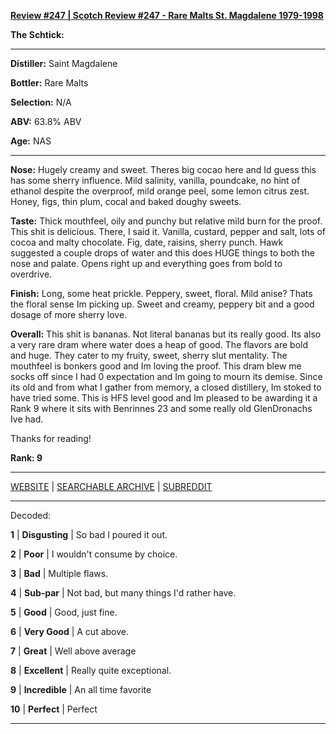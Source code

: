
[**Review #247 | Scotch Review #247 - Rare Malts St. Magdalene 1979-1998**]( https://t8ke.review/review-247-st-magdalene-19yr/)

**The Schtick:** 

-----

**Distiller:** Saint Magdalene

**Bottler:** Rare Malts

**Selection:** N/A

**ABV:** 63.8% ABV

**Age:** NAS 

-----

**Nose:**  Hugely creamy and sweet. Theres big cocao here and Id guess this has some sherry influence. Mild salinity, vanilla, poundcake, no hint of ethanol despite the overproof, mild orange peel, some lemon citrus zest. Honey, figs, thin plum, cocal and baked doughy sweets.

**Taste:**   Thick mouthfeel, oily and punchy but relative mild burn for the proof. This shit is delicious. There, I said it. Vanilla, custard, pepper and salt, lots of cocoa and malty chocolate. Fig, date, raisins, sherry punch. Hawk suggested a couple drops of water and this does HUGE things to both the nose and palate. Opens right up and everything goes from bold to overdrive.

**Finish:**  Long, some heat prickle. Peppery, sweet, floral. Mild anise? Thats the floral sense Im picking up. Sweet and creamy, peppery bit and a good dosage of more sherry love.

**Overall:**  This shit is bananas. Not literal bananas but its really good. Its also a very rare dram where water does a heap of good. The flavors are bold and huge. They cater to my fruity, sweet, sherry slut mentality. The mouthfeel is bonkers good and Im loving the proof. This dram blew me socks off since I had 0 expectation and Im going to mourn its demise. Since its old and from what I gather from memory, a closed distillery, Im stoked to have tried some. This is HFS level good and Im pleased to be awarding it a Rank 9 where it sits with Benrinnes 23 and some really old GlenDronachs Ive had.

Thanks for reading!

**Rank: 9**



-----

[WEBSITE](https://t8ke.review) | [SEARCHABLE ARCHIVE](https://t8ke.review/review-archive/) | [SUBREDDIT](https://reddit.com/r/t8kereviews)

-----

Decoded:

**1** | **Disgusting** | So bad I poured it out.

**2** | **Poor** | I wouldn't consume by choice.

**3** | **Bad** | Multiple flaws.

**4** | **Sub-par** | Not bad, but many things I'd rather have.

**5** | **Good** | Good, just fine.

**6** | **Very Good** | A cut above.

**7** | **Great** | Well above average

**8** | **Excellent** | Really quite exceptional.

**9** | **Incredible** | An all time favorite

**10** | **Perfect** | Perfect

----

